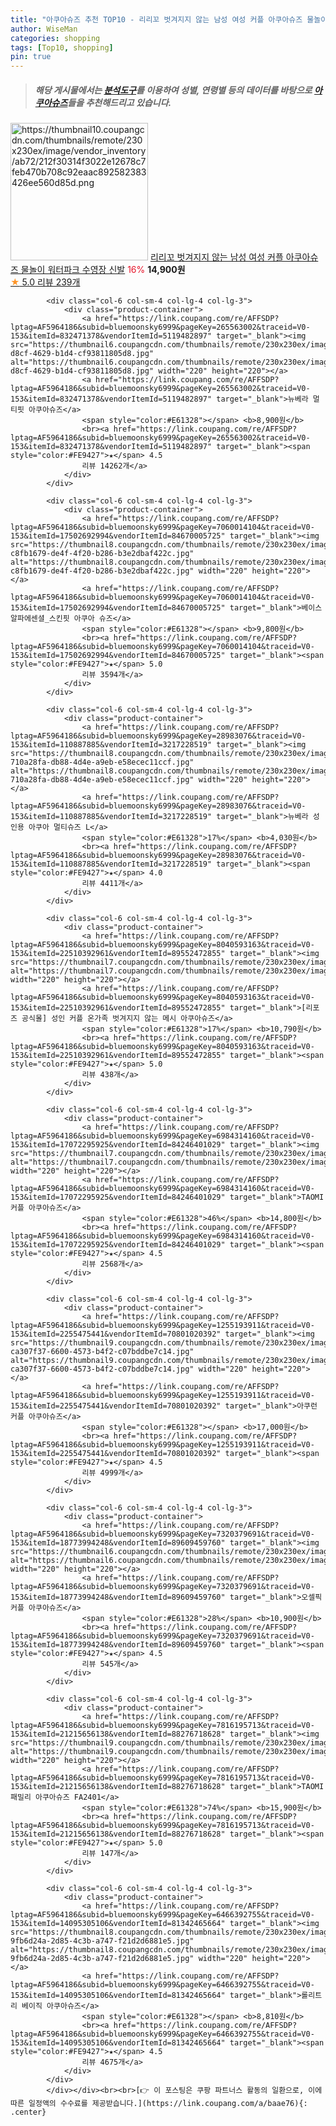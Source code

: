 ```yaml
---
title: "아쿠아슈즈 추천 TOP10 - 리리꼬 벗겨지지 않는 남성 여성 커플 아쿠아슈즈 물놀이 워터파크 수영장 신발"
author: WiseMan
categories: shopping
tags: [Top10, shopping]
pin: true
---
```


> ##### 해당 게시물에서는 [**분석도구**](https://itemscout.io/)를 이용하여 **성별**, **연령별** 등의 데이터를 바탕으로 [**아쿠아슈즈**](https://link.coupang.com/a/baae76)들을 추천해드리고 있습니다.
<div class="container"><div class="row">
            <div class="col-6 col-sm-4 col-lg-4 col-lg-3">
                <div class="product-container">
                    <a href="https://link.coupang.com/re/AFFSDP?lptag=AF5964186&subid=bluemoonsky6999&pageKey=8158415913&traceid=V0-153&itemId=23250665028&vendorItemId=90285422344" target="_blank"><img src="https://thumbnail10.coupangcdn.com/thumbnails/remote/230x230ex/image/vendor_inventory/ab72/212f30314f3022e12678c7feb470b708c92eaac892582383426ee560d85d.png" alt="https://thumbnail10.coupangcdn.com/thumbnails/remote/230x230ex/image/vendor_inventory/ab72/212f30314f3022e12678c7feb470b708c92eaac892582383426ee560d85d.png" width="220" height="220"></a>
                    <a href="https://link.coupang.com/re/AFFSDP?lptag=AF5964186&subid=bluemoonsky6999&pageKey=8158415913&traceid=V0-153&itemId=23250665028&vendorItemId=90285422344" target="_blank">리리꼬 벗겨지지 않는 남성 여성 커플 아쿠아슈즈 물놀이 워터파크 수영장 신발</a>
                    <span style="color:#E61328">16%</span> <b>14,900원</b>
                    <br><a href="https://link.coupang.com/re/AFFSDP?lptag=AF5964186&subid=bluemoonsky6999&pageKey=8158415913&traceid=V0-153&itemId=23250665028&vendorItemId=90285422344" target="_blank"><span style="color:#FE9427">★</span> 5.0
                    리뷰 239개</a>
                </div>
            </div>
            
            <div class="col-6 col-sm-4 col-lg-4 col-lg-3">
                <div class="product-container">
                    <a href="https://link.coupang.com/re/AFFSDP?lptag=AF5964186&subid=bluemoonsky6999&pageKey=265563002&traceid=V0-153&itemId=832471378&vendorItemId=5119482897" target="_blank"><img src="https://thumbnail6.coupangcdn.com/thumbnails/remote/230x230ex/image/retail/images/2019/07/22/14/2/805d9f4b-d8cf-4629-b1d4-cf93811805d8.jpg" alt="https://thumbnail6.coupangcdn.com/thumbnails/remote/230x230ex/image/retail/images/2019/07/22/14/2/805d9f4b-d8cf-4629-b1d4-cf93811805d8.jpg" width="220" height="220"></a>
                    <a href="https://link.coupang.com/re/AFFSDP?lptag=AF5964186&subid=bluemoonsky6999&pageKey=265563002&traceid=V0-153&itemId=832471378&vendorItemId=5119482897" target="_blank">뉴베라 멀티핏 아쿠아슈즈</a>
                    <span style="color:#E61328"></span> <b>8,900원</b>
                    <br><a href="https://link.coupang.com/re/AFFSDP?lptag=AF5964186&subid=bluemoonsky6999&pageKey=265563002&traceid=V0-153&itemId=832471378&vendorItemId=5119482897" target="_blank"><span style="color:#FE9427">★</span> 4.5
                    리뷰 14262개</a>
                </div>
            </div>
            
            <div class="col-6 col-sm-4 col-lg-4 col-lg-3">
                <div class="product-container">
                    <a href="https://link.coupang.com/re/AFFSDP?lptag=AF5964186&subid=bluemoonsky6999&pageKey=7060014104&traceid=V0-153&itemId=17502692994&vendorItemId=84670005725" target="_blank"><img src="https://thumbnail8.coupangcdn.com/thumbnails/remote/230x230ex/image/retail/images/551137623347210-c8fb1679-de4f-4f20-b286-b3e2dbaf422c.jpg" alt="https://thumbnail8.coupangcdn.com/thumbnails/remote/230x230ex/image/retail/images/551137623347210-c8fb1679-de4f-4f20-b286-b3e2dbaf422c.jpg" width="220" height="220"></a>
                    <a href="https://link.coupang.com/re/AFFSDP?lptag=AF5964186&subid=bluemoonsky6999&pageKey=7060014104&traceid=V0-153&itemId=17502692994&vendorItemId=84670005725" target="_blank">베이스알파에센셜_스킨핏 아쿠아 슈즈</a>
                    <span style="color:#E61328"></span> <b>9,800원</b>
                    <br><a href="https://link.coupang.com/re/AFFSDP?lptag=AF5964186&subid=bluemoonsky6999&pageKey=7060014104&traceid=V0-153&itemId=17502692994&vendorItemId=84670005725" target="_blank"><span style="color:#FE9427">★</span> 5.0
                    리뷰 3594개</a>
                </div>
            </div>
            
            <div class="col-6 col-sm-4 col-lg-4 col-lg-3">
                <div class="product-container">
                    <a href="https://link.coupang.com/re/AFFSDP?lptag=AF5964186&subid=bluemoonsky6999&pageKey=28983076&traceid=V0-153&itemId=110887885&vendorItemId=3217228519" target="_blank"><img src="https://thumbnail8.coupangcdn.com/thumbnails/remote/230x230ex/image/retail/images/7377120399475629-710a28fa-db88-4d4e-a9eb-e58ecec11ccf.jpg" alt="https://thumbnail8.coupangcdn.com/thumbnails/remote/230x230ex/image/retail/images/7377120399475629-710a28fa-db88-4d4e-a9eb-e58ecec11ccf.jpg" width="220" height="220"></a>
                    <a href="https://link.coupang.com/re/AFFSDP?lptag=AF5964186&subid=bluemoonsky6999&pageKey=28983076&traceid=V0-153&itemId=110887885&vendorItemId=3217228519" target="_blank">뉴베라 성인용 아쿠아 멀티슈즈 L</a>
                    <span style="color:#E61328">17%</span> <b>4,030원</b>
                    <br><a href="https://link.coupang.com/re/AFFSDP?lptag=AF5964186&subid=bluemoonsky6999&pageKey=28983076&traceid=V0-153&itemId=110887885&vendorItemId=3217228519" target="_blank"><span style="color:#FE9427">★</span> 4.0
                    리뷰 4411개</a>
                </div>
            </div>
            
            <div class="col-6 col-sm-4 col-lg-4 col-lg-3">
                <div class="product-container">
                    <a href="https://link.coupang.com/re/AFFSDP?lptag=AF5964186&subid=bluemoonsky6999&pageKey=8040593163&traceid=V0-153&itemId=22510392961&vendorItemId=89552472855" target="_blank"><img src="https://thumbnail7.coupangcdn.com/thumbnails/remote/230x230ex/image/vendor_inventory/6ec4/704a94fa4ae9d4d5b16c079f86874127938e28a26e4aa29675a853c7b1fd.png" alt="https://thumbnail7.coupangcdn.com/thumbnails/remote/230x230ex/image/vendor_inventory/6ec4/704a94fa4ae9d4d5b16c079f86874127938e28a26e4aa29675a853c7b1fd.png" width="220" height="220"></a>
                    <a href="https://link.coupang.com/re/AFFSDP?lptag=AF5964186&subid=bluemoonsky6999&pageKey=8040593163&traceid=V0-153&itemId=22510392961&vendorItemId=89552472855" target="_blank">[리포즈 공식몰] 성인 커플 온가족 벗겨지지 않는 메시 아쿠아슈즈</a>
                    <span style="color:#E61328">17%</span> <b>10,790원</b>
                    <br><a href="https://link.coupang.com/re/AFFSDP?lptag=AF5964186&subid=bluemoonsky6999&pageKey=8040593163&traceid=V0-153&itemId=22510392961&vendorItemId=89552472855" target="_blank"><span style="color:#FE9427">★</span> 5.0
                    리뷰 438개</a>
                </div>
            </div>
            
            <div class="col-6 col-sm-4 col-lg-4 col-lg-3">
                <div class="product-container">
                    <a href="https://link.coupang.com/re/AFFSDP?lptag=AF5964186&subid=bluemoonsky6999&pageKey=6984314160&traceid=V0-153&itemId=17072295925&vendorItemId=84246401029" target="_blank"><img src="https://thumbnail7.coupangcdn.com/thumbnails/remote/230x230ex/image/vendor_inventory/4763/da1b432598130cdaf857cdcd7af0cf34d5e247fd00ad0fce09754d76dcbd.jpg" alt="https://thumbnail7.coupangcdn.com/thumbnails/remote/230x230ex/image/vendor_inventory/4763/da1b432598130cdaf857cdcd7af0cf34d5e247fd00ad0fce09754d76dcbd.jpg" width="220" height="220"></a>
                    <a href="https://link.coupang.com/re/AFFSDP?lptag=AF5964186&subid=bluemoonsky6999&pageKey=6984314160&traceid=V0-153&itemId=17072295925&vendorItemId=84246401029" target="_blank">TAOMI 커플 아쿠아슈즈</a>
                    <span style="color:#E61328">46%</span> <b>14,800원</b>
                    <br><a href="https://link.coupang.com/re/AFFSDP?lptag=AF5964186&subid=bluemoonsky6999&pageKey=6984314160&traceid=V0-153&itemId=17072295925&vendorItemId=84246401029" target="_blank"><span style="color:#FE9427">★</span> 4.5
                    리뷰 2568개</a>
                </div>
            </div>
            
            <div class="col-6 col-sm-4 col-lg-4 col-lg-3">
                <div class="product-container">
                    <a href="https://link.coupang.com/re/AFFSDP?lptag=AF5964186&subid=bluemoonsky6999&pageKey=1255193911&traceid=V0-153&itemId=2255475441&vendorItemId=70801020392" target="_blank"><img src="https://thumbnail9.coupangcdn.com/thumbnails/remote/230x230ex/image/retail/images/130639332324147-ca307f37-6600-4573-b4f2-c07bddbe7c14.jpg" alt="https://thumbnail9.coupangcdn.com/thumbnails/remote/230x230ex/image/retail/images/130639332324147-ca307f37-6600-4573-b4f2-c07bddbe7c14.jpg" width="220" height="220"></a>
                    <a href="https://link.coupang.com/re/AFFSDP?lptag=AF5964186&subid=bluemoonsky6999&pageKey=1255193911&traceid=V0-153&itemId=2255475441&vendorItemId=70801020392" target="_blank">아쿠런 커플 아쿠아슈즈</a>
                    <span style="color:#E61328"></span> <b>17,000원</b>
                    <br><a href="https://link.coupang.com/re/AFFSDP?lptag=AF5964186&subid=bluemoonsky6999&pageKey=1255193911&traceid=V0-153&itemId=2255475441&vendorItemId=70801020392" target="_blank"><span style="color:#FE9427">★</span> 4.5
                    리뷰 4999개</a>
                </div>
            </div>
            
            <div class="col-6 col-sm-4 col-lg-4 col-lg-3">
                <div class="product-container">
                    <a href="https://link.coupang.com/re/AFFSDP?lptag=AF5964186&subid=bluemoonsky6999&pageKey=7320379691&traceid=V0-153&itemId=18773994248&vendorItemId=89609459760" target="_blank"><img src="https://thumbnail6.coupangcdn.com/thumbnails/remote/230x230ex/image/vendor_inventory/8748/c90709ab827cdbbe1fff56abd7fb4c4205e0078146a3df1bed046756d17e.png" alt="https://thumbnail6.coupangcdn.com/thumbnails/remote/230x230ex/image/vendor_inventory/8748/c90709ab827cdbbe1fff56abd7fb4c4205e0078146a3df1bed046756d17e.png" width="220" height="220"></a>
                    <a href="https://link.coupang.com/re/AFFSDP?lptag=AF5964186&subid=bluemoonsky6999&pageKey=7320379691&traceid=V0-153&itemId=18773994248&vendorItemId=89609459760" target="_blank">오셀픽 커플 아쿠아슈즈</a>
                    <span style="color:#E61328">28%</span> <b>10,900원</b>
                    <br><a href="https://link.coupang.com/re/AFFSDP?lptag=AF5964186&subid=bluemoonsky6999&pageKey=7320379691&traceid=V0-153&itemId=18773994248&vendorItemId=89609459760" target="_blank"><span style="color:#FE9427">★</span> 4.5
                    리뷰 545개</a>
                </div>
            </div>
            
            <div class="col-6 col-sm-4 col-lg-4 col-lg-3">
                <div class="product-container">
                    <a href="https://link.coupang.com/re/AFFSDP?lptag=AF5964186&subid=bluemoonsky6999&pageKey=7816195713&traceid=V0-153&itemId=21215656138&vendorItemId=88276718628" target="_blank"><img src="https://thumbnail9.coupangcdn.com/thumbnails/remote/230x230ex/image/vendor_inventory/9647/7e40be26b4114d71a64905658223edf7099d525ee3feeac341a8e636e00a.jpg" alt="https://thumbnail9.coupangcdn.com/thumbnails/remote/230x230ex/image/vendor_inventory/9647/7e40be26b4114d71a64905658223edf7099d525ee3feeac341a8e636e00a.jpg" width="220" height="220"></a>
                    <a href="https://link.coupang.com/re/AFFSDP?lptag=AF5964186&subid=bluemoonsky6999&pageKey=7816195713&traceid=V0-153&itemId=21215656138&vendorItemId=88276718628" target="_blank">TAOMI 패밀리 아쿠아슈즈 FA2401</a>
                    <span style="color:#E61328">74%</span> <b>15,900원</b>
                    <br><a href="https://link.coupang.com/re/AFFSDP?lptag=AF5964186&subid=bluemoonsky6999&pageKey=7816195713&traceid=V0-153&itemId=21215656138&vendorItemId=88276718628" target="_blank"><span style="color:#FE9427">★</span> 5.0
                    리뷰 147개</a>
                </div>
            </div>
            
            <div class="col-6 col-sm-4 col-lg-4 col-lg-3">
                <div class="product-container">
                    <a href="https://link.coupang.com/re/AFFSDP?lptag=AF5964186&subid=bluemoonsky6999&pageKey=6466392755&traceid=V0-153&itemId=14095305106&vendorItemId=81342465664" target="_blank"><img src="https://thumbnail8.coupangcdn.com/thumbnails/remote/230x230ex/image/retail/images/4621767095403029-9fb6d24a-2d85-4c3b-a747-f21d2d6881e5.jpg" alt="https://thumbnail8.coupangcdn.com/thumbnails/remote/230x230ex/image/retail/images/4621767095403029-9fb6d24a-2d85-4c3b-a747-f21d2d6881e5.jpg" width="220" height="220"></a>
                    <a href="https://link.coupang.com/re/AFFSDP?lptag=AF5964186&subid=bluemoonsky6999&pageKey=6466392755&traceid=V0-153&itemId=14095305106&vendorItemId=81342465664" target="_blank">롤리트리 베이직 아쿠아슈즈</a>
                    <span style="color:#E61328"></span> <b>8,810원</b>
                    <br><a href="https://link.coupang.com/re/AFFSDP?lptag=AF5964186&subid=bluemoonsky6999&pageKey=6466392755&traceid=V0-153&itemId=14095305106&vendorItemId=81342465664" target="_blank"><span style="color:#FE9427">★</span> 4.5
                    리뷰 4675개</a>
                </div>
            </div>
            </div></div><br><br>[👉 이 포스팅은 쿠팡 파트너스 활동의 일환으로, 이에 따른 일정액의 수수료를 제공받습니다.](https://link.coupang.com/a/baae76){: .center}